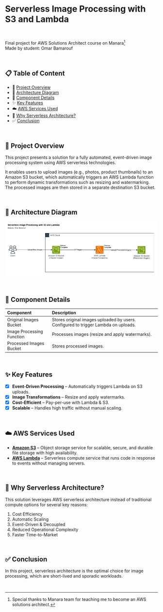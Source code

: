 # Serverless Image Processing with S3 and Lambda

<br />

Final project for AWS Solutions Architect course on Manara[^1]  
Made by student: Omar Bamarouf

<br />

## 📋 Table of Content
- :pushpin: [Project Overview](#pushpin-project-overview)
- :triangular_ruler: [Architecture Diagram](#triangular_ruler-architecture-diagram)
- :wrench: [Component Details](#wrench-component-details)
- :sparkles: [Key Features](#sparkles-key-features)
- :cloud: [AWS Services Used](#cloud-aws-services-used)
- :rocket: [Why Serverless Architecture?](#rocket-why-serverless-architecture)
- :white_check_mark: [Conclusion](#white_check_mark-conclusion)

<br />

## :pushpin: Project Overview
This project presents a solution for a fully automated, event-driven image processing system using AWS serverless technologies.

It enables users to upload images (e.g., photos, product thumbnails) to an Amazon S3 bucket, which automatically triggers an AWS Lambda function to perform dynamic transformations such as resizing and watermarking. The processed images are then stored in a separate destination S3 bucket.

<br />

## :triangular_ruler: Architecture Diagram
![Architecture Diagram](architecture-diagram.png)

<br />

## :wrench: Component Details
| Component | Description |
| :--- | :--- |
| Original Images Bucket | Stores original images uploaded by users. Configured to trigger Lambda on uploads. |
| Image Processing Function | Processes images (resize and apply watermarks). |
| Processed Images Bucket | Stores processed images. |

<br />

## :sparkles: Key Features
- [x] **Event-Driven Processing** – Automatically triggers Lambda on S3 uploads.
- [x] **Image Transformations** – Resize and apply watermarks.
- [x] **Cost-Efficient** – Pay-per-use with Lambda & S3.
- [x] **Scalable** – Handles high traffic without manual scaling.

<br />

## :cloud: AWS Services Used
- **[Amazon S3](https://aws.amazon.com/s3/)** – Object storage service for scalable, secure, and durable file storage with high availability.
- **[AWS Lambda](https://aws.amazon.com/lambda/)** – Serverless compute service that runs code in response to events without managing servers.

<br />

## :rocket: Why Serverless Architecture?
This solution leverages AWS serverless architecture instead of traditional compute options for several key reasons:
1. Cost Efficiency
2. Automatic Scaling
3. Event-Driven & Decoupled
4. Reduced Operational Complexity
5. Faster Time-to-Market

<br />

## :white_check_mark: Conclusion
In this project, serverless architecture is the optimal choice for image processing, which are short-lived and sporadic workloads.

<br />

[^1]: Special thanks to Manara team for teaching me to become an AWS solutions architect.
